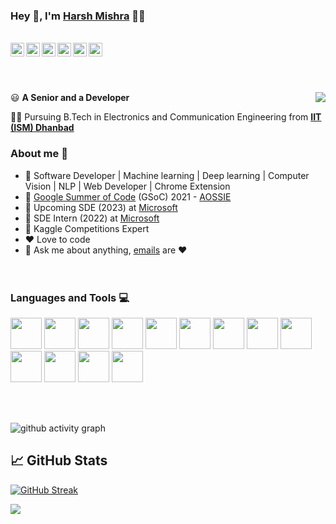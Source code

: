 ### Hey 👋, I'm [Harsh Mishra](https://github.com/MiHarsh) 👨‍💻
<br/>
<a href="https://twitter.com/MiHarsh26">
  <img align="left" alt="Harsh's Twitter" width="22px" src="https://cdn.jsdelivr.net/npm/simple-icons@v3/icons/twitter.svg" />
</a>
<a href="https://www.linkedin.com/in/harsh-mishra-5384b11a0/">
  <img align="left" alt="Harsh's Linkdein" width="22px" src="https://cdn.jsdelivr.net/npm/simple-icons@v3/icons/linkedin.svg" />
</a>
<a href="https://github.com/MiHarsh">
  <img align="left" alt="Harsh's Github" width="22px" src="https://cdn.jsdelivr.net/npm/simple-icons@v3/icons/github.svg" />
</a>
<a href="https://gitlab.com/MiHarsh">
  <img align="left" alt="Harsh's Gitlab" width="22px" src="https://cdn.jsdelivr.net/npm/simple-icons@v3/icons/gitlab.svg" />
</a>
<a href="https://www.instagram.com/_miharsh/">
  <img align="left" alt="Harsh's Instagram" width="22px" src="https://cdn.jsdelivr.net/npm/simple-icons@v3/icons/instagram.svg" />
</a>
<a href="https://www.facebook.com/miharsh26">
  <img align="left" alt="Harsh's Facebook" width="22px" src="https://cdn.jsdelivr.net/npm/simple-icons@v3/icons/facebook.svg" />
</a>


<br/><br/><br/>


<img align="right" src="https://imgur.com/UFae1Hl.gif"/>

:smiley: **A Senior and a Developer** 

👨‍🎓 Pursuing B.Tech in Electronics and Communication Engineering from [**IIT (ISM) Dhanbad**](https://iitism.ac.in/) 

### About me :eyes:

- :dart: Software Developer | Machine learning | Deep learning | Computer Vision | NLP | Web Developer | Chrome Extension
- :hatching_chick: [Google Summer of Code](https://summerofcode.withgoogle.com/) (GSoC) 2021 - [AOSSIE](https://aossie.gitlab.io/)
- :hatching_chick: Upcoming SDE (2023) at [Microsoft](https://www.microsoft.com/en-in)
- :hatching_chick: SDE Intern (2022) at [Microsoft](https://www.microsoft.com/en-in)
- :hatching_chick: Kaggle Competitions Expert
- :heart: Love to code
- :e-mail: Ask me about anything, [emails](mailto:harshm17172612@gmail.com) are :heart:
<br/><br/><br/>


### Languages and Tools :computer:
<code><a><img height="50" src="https://www.vectorlogo.zone/logos/python/python-ar21.svg"></a></code>
<code><a><img height="50" src="https://user-images.githubusercontent.com/42747200/46140125-da084900-c26d-11e8-8ea7-c45ae6306309.png"></a></code>
<code><a><img height="50" src="https://www.vectorlogo.zone/logos/linux/linux-ar21.svg"></a></code>
<code><a><img height="50" src="https://www.vectorlogo.zone/logos/docker/docker-official.svg"></a></code>
<code><a><img height="50" src="https://www.vectorlogo.zone/logos/amazon_aws/amazon_aws-ar21.svg"></a></code>
<code><a><img height="50" src="https://www.vectorlogo.zone/logos/w3_html5/w3_html5-ar21.svg"></a></code>
<code><a><img height="50" src="https://www.vectorlogo.zone/logos/gnu_bash/gnu_bash-ar21.svg"></a></code>
<code><a><img height="50" src="https://www.vectorlogo.zone/logos/mysql/mysql-ar21.svg"></a></code>
<code><a><img height="50" src="https://www.vectorlogo.zone/logos/getpostman/getpostman-ar21.svg"></a></code>
<code><a><img height="50" src="https://www.vectorlogo.zone/logos/github/github-ar21.svg"></a></code>
<code><a><img height="50" src="https://www.vectorlogo.zone/logos/tensorflow/tensorflow-ar21.svg"></a></code>
<code><a><img height="50" src="https://www.vectorlogo.zone/logos/pocoo_flask/pocoo_flask-ar21.svg"></a></code>
<code><a><img height="50" src="https://img.icons8.com/fluent/240/000000/visual-studio-code-2019.png"></a></code>
<br/><br/>

</br>

![github activity graph](https://activity-graph.herokuapp.com/graph?username=MiHarsh&theme=xcode)

## &#x1f4c8; GitHub Stats

[![GitHub Streak](https://github-readme-streak-stats.herokuapp.com/?user=MiHarsh)](https://github.com/MiHarsh/)

<a href="https://github.com/MiHarsh">
  <img align="center" src="https://github-readme-stats.anuraghazra1.vercel.app/api/top-langs/?username=MiHarsh&layout=compact&theme=radical" />
</a>
